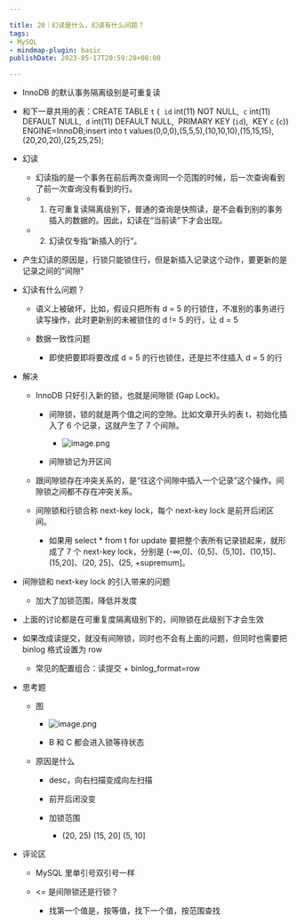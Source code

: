 ```yaml
---

title: 20｜幻读是什么，幻读有什么问题？
tags:
- MySQL
- mindmap-plugin: basic
publishDate: 2023-05-17T20:59:28+08:00

---
```



- InnoDB 的默认事务隔离级别是可重复读
- 和下一章共用的表：CREATE TABLE `t` (  `id` int(11) NOT NULL,  `c` int(11) DEFAULT NULL,  `d` int(11) DEFAULT NULL,  PRIMARY KEY (`id`),  KEY `c` (`c`)) ENGINE=InnoDB;insert into t values(0,0,0),(5,5,5),(10,10,10),(15,15,15),(20,20,20),(25,25,25);
- 幻读

  - 幻读指的是一个事务在前后两次查询同一个范围的时候，后一次查询看到了前一次查询没有看到的行。
  - 1. 在可重复读隔离级别下，普通的查询是快照读，是不会看到别的事务插入的数据的。因此，幻读在“当前读”下才会出现。
  - 2. 幻读仅专指“新插入的行”。

- 产生幻读的原因是，行锁只能锁住行，但是新插入记录这个动作，要更新的是记录之间的“间隙”
- 幻读有什么问题？

  - 语义上被破坏，比如，假设只把所有 d = 5 的行锁住，不准别的事务进行读写操作，此时更新别的未被锁住的 d != 5 的行，让 d = 5
  - 数据一致性问题

    - 即使把要即将要改成 d = 5 的行也锁住，还是拦不住插入 d = 5 的行

- 解决

  - InnoDB 只好引入新的锁，也就是间隙锁 (Gap Lock)。
  
    - 间隙锁，锁的就是两个值之间的空隙。比如文章开头的表 t，初始化插入了 6 个记录，这就产生了 7 个间隙。
      - ![image.png](https://cdn.jsdelivr.net/gh/11ze/static/images/mysql45-20-1.png)

    - 间隙锁记为开区间
  
  - 跟间隙锁存在冲突关系的，是“往这个间隙中插入一个记录”这个操作。间隙锁之间都不存在冲突关系。
  - 间隙锁和行锁合称 next-key lock，每个 next-key lock 是前开后闭区间。
  
    - 如果用 select * from t for update 要把整个表所有记录锁起来，就形成了 7 个 next-key lock，分别是 (-∞,0]、(0,5]、(5,10]、(10,15]、(15,20]、(20, 25]、(25, +supremum]。

- 间隙锁和 next-key lock 的引入带来的问题

  - 加大了加锁范围，降低并发度

- 上面的讨论都是在可重复度隔离级别下的，间隙锁在此级别下才会生效
- 如果改成读提交，就没有间隙锁，同时也不会有上面的问题，但同时也需要把 binlog 格式设置为 row

  - 常见的配置组合：读提交 + binlog_format=row

- 思考题

  - 图
    - ![image.png](https://cdn.jsdelivr.net/gh/11ze/static/images/mysql45-20-2.png)


    - B 和 C 都会进入锁等待状态
  
  - 原因是什么
  
    - desc，向右扫描变成向左扫描
    - 前开后闭没变
    - 加锁范围
    
      - (20, 25) (15, 20] (5, 10]

- 评论区

  - MySQL 里单引号双引号一样
  - <= 是间隙锁还是行锁？
  
    - 找第一个值是，按等值，找下一个值，按范围查找
